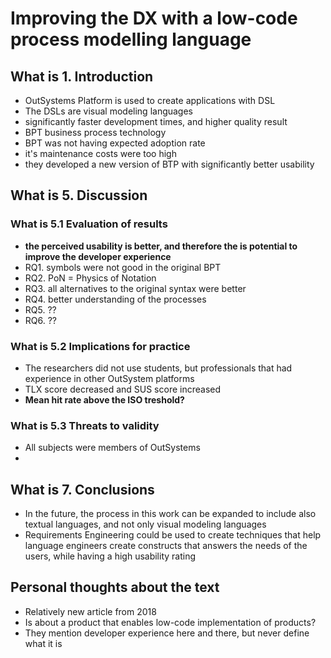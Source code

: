 # Improving the DX with a low-code process modelling language

## What is 1. Introduction

- OutSystems Platform is used to create applications with DSL
- The DSLs are visual modeling languages
- significantly faster development times, and higher quality result
- BPT business process technology
- BPT was not having expected adoption rate
- it's maintenance costs were too high
- they developed a new version of BTP with significantly better usability

## What is 5. Discussion

### What is 5.1 Evaluation of results

- **the perceived usability is better, and therefore the is potential to improve the developer experience**
- RQ1. symbols were not good in the original BPT
- RQ2. PoN = Physics of Notation
- RQ3. all alternatives to the original syntax were better
- RQ4. better understanding of the processes
- RQ5. ??
- RQ6. ??

### What is 5.2 Implications for practice

- The researchers did not use students, but professionals that had experience in other OutSystem platforms
- TLX score decreased and SUS score increased
- **Mean hit rate above the ISO treshold?**

### What is 5.3 Threats to validity

- All subjects were members of OutSystems
- 

## What is 7. Conclusions

- In the future, the process in this work can be expanded to include also textual languages, and not only visual modeling languages
- Requirements Engineering could be used to create techniques that help language engineers create constructs that answers the needs of the users, while having a high usability rating

## Personal thoughts about the text

- Relatively new article from 2018
- Is about a product that enables low-code implementation of products?
- They mention developer experience here and there, but never define what it is
